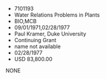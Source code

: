 * 7101193
* Water Relations Problems in Plants
* BIO,MCB
* 09/01/1971,02/28/1977
* Paul Kramer, Duke University
* Continuing Grant
*   name not available
* 02/28/1977
* USD 83,800.00

NONE